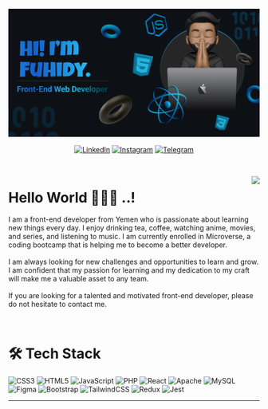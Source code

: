 <p> <img src="./newREADME.png" alt="mofuhidy" /> </p>

<div align="center">

<!-- ## 🌐 Socials -->

[![LinkedIn](https://img.shields.io/badge/linkedin-%230077B5.svg?style=for-the-badge&logo=linkedin&logoColor=white)](https://www.linkedin.com/in/mohammed-alfuhidy-b0081319a/) [![Instagram](https://img.shields.io/badge/Instagram-%23E4405F.svg?style=for-the-badge&logo=Instagram&logoColor=white)](https://instagram.com/mofuhidy) [![Telegram](https://img.shields.io/badge/Telegram-2CA5E0?style=for-the-badge&logo=telegram&logoColor=white)](https://www.t.me/mofuhidy)

</div>

</br>

<p align="middle">

<img align="right" src="https://visitcount.itsvg.in/api?id=Mofuhidy&icon=0&color=12"/>

<h1 align="left">Hello World 💫👋🏽 ..!</h1>

</p>

<!-- #  About Me -->

I am a front-end developer from Yemen who is passionate about learning new things every day. I enjoy drinking tea, coffee, watching anime, movies, and series, and listening to music. I am currently enrolled in Microverse, a coding bootcamp that is helping me to become a better developer.<br><br>I am always looking for new challenges and opportunities to learn and grow. I am confident that my passion for learning and my dedication to my craft will make me a valuable asset to any team.<br><br>If you are looking for a talented and motivated front-end developer, please do not hesitate to contact me.

</br>

# 🛠️ Tech Stack

![CSS3](https://img.shields.io/badge/css3-%231572B6.svg?style=flat-square&logo=css3&logoColor=white) ![HTML5](https://img.shields.io/badge/html5-%23E34F26.svg?style=flat-square&logo=html5&logoColor=white) ![JavaScript](https://img.shields.io/badge/javascript-%23323330.svg?style=flat-square&logo=javascript&logoColor=%23F7DF1E) ![PHP](https://img.shields.io/badge/php-%23777BB4.svg?style=flat-square&logo=php&logoColor=white) ![React](https://img.shields.io/badge/react-%2320232a.svg?style=flat-square&logo=react&logoColor=%2361DAFB) ![Apache](https://img.shields.io/badge/apache-%23D42029.svg?style=flat-square&logo=apache&logoColor=white) ![MySQL](https://img.shields.io/badge/mysql-%2300f.svg?style=flat-square&logo=mysql&logoColor=white) ![Figma](https://img.shields.io/badge/figma-%23F24E1E.svg?style=flat-square&logo=figma&logoColor=white) ![Bootstrap](https://img.shields.io/badge/bootstrap-%238511FA.svg?style=for-the-badge&logo=bootstrap&logoColor=white) ![TailwindCSS](https://img.shields.io/badge/tailwindcss-%2338B2AC.svg?style=for-the-badge&logo=tailwind-css&logoColor=white) ![Redux](https://img.shields.io/badge/redux-%23593d88.svg?style=for-the-badge&logo=redux&logoColor=white) ![Jest](https://img.shields.io/badge/-jest-%23C21325?style=for-the-badge&logo=jest&logoColor=white)

<!-- # 📊 GitHub Stats:

<div align="center">

![](https://github-readme-stats.vercel.app/api?username=Mofuhidy&theme=slateorange&hide_border=true&include_all_commits=false&count_private=false)
<br>

![](https://github-readme-streak-stats.herokuapp.com/?user=Mofuhidy&theme=slateorange&hide_border=true)
<br>

![](https://github-readme-stats.vercel.app/api/top-langs/?username=Mofuhidy&theme=slateorange&hide_border=true&include_all_commits=false&count_private=false&layout=compact)

</div> -->

<!-- ### ✍️ Random Dev Quote

![](https://quotes-github-readme.vercel.app/api?type=horizontal&theme=dark) -->

---

<!-- Proudly created with GPRM ( https://gprm.itsvg.in ) -->
